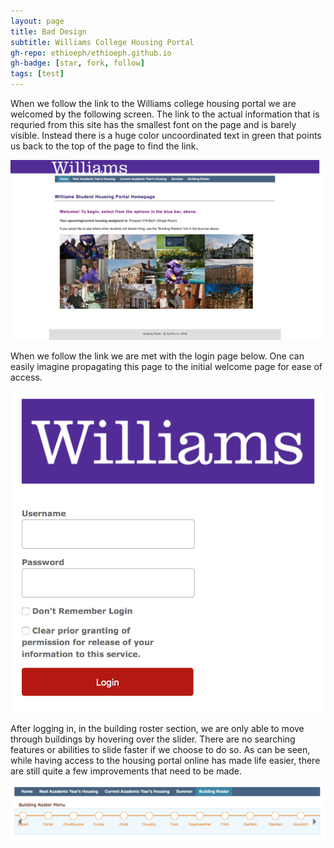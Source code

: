 ```yaml
---
layout: page
title: Bad Design
subtitle: Williams College Housing Portal
gh-repo: ethioeph/ethioeph.github.io
gh-badge: [star, fork, follow]
tags: [test]
---
```


When we follow the link to the Williams college housing portal we are welcomed by the following screen. The link to the actual information that is requried from this site has the smallest font on the page and is barely visible. Instead there is a huge color uncoordinated text in green that points us back to the top of the page to find the link. 

![Portal](./housing-portal.jpg)

When we follow the link we are met with the login page below. One can easily imagine propagating this page to the initial welcome page for ease of access. 

![Login](./housing-portal-login.jpg)

After logging in, in the building roster section, we are only able to move through buildings by hovering over the slider. There are no searching features or abilities to slide faster if we choose to do so. As can be seen, while having access to the housing portal online has made life easier, there are still quite a few improvements that need to be made. 

![Slider](./roster-toggle.jpg)
